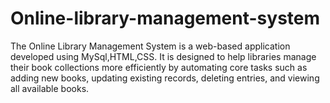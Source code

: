 # Online-library-management-system
The Online Library Management System is a web-based application developed using MySql,HTML,CSS. It is designed to help libraries manage their book collections more efficiently by automating core tasks such as adding new books, updating existing records, deleting entries, and viewing all available books.
